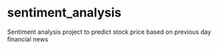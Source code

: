 # sentiment_analysis
Sentiment analysis project to predict stock price based on previous day financial news
